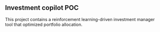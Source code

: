 ## Investment copilot POC

This project contains a reinforcement learning-driven investment manager tool that optimized portfolio allocation.
